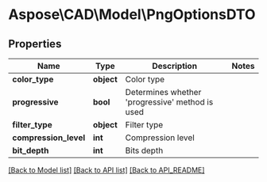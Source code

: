 # Aspose\CAD\Model\PngOptionsDTO

## Properties
Name | Type | Description | Notes
------------ | ------------- | ------------- | -------------
**color_type** | **object** | Color type | 
**progressive** | **bool** | Determines whether &#39;progressive&#39; method is used | 
**filter_type** | **object** | Filter type | 
**compression_level** | **int** | Compression level | 
**bit_depth** | **int** | Bits depth | 

[[Back to Model list]](API_README.md#documentation-for-models) [[Back to API list]](API_README.md#documentation-for-api-endpoints) [[Back to API_README]](API_README.md)

